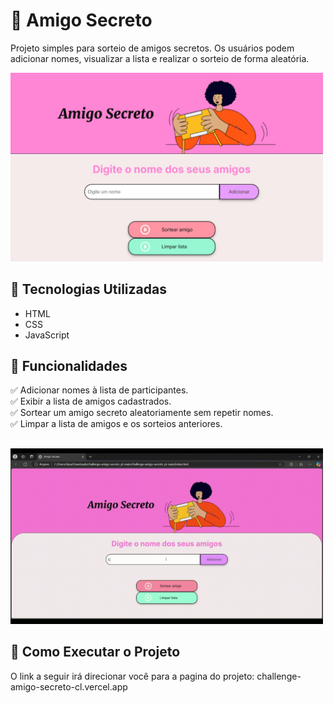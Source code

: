 # 🎁 Amigo Secreto

Projeto simples para sorteio de amigos secretos. Os usuários podem adicionar nomes, visualizar a lista e realizar o sorteio de forma aleatória.

<img src="https://github.com/MagalyCl/AmigoSecreto/blob/main/challenge-amigo-secreto_pt-main/assets/img.ams.png" alt="Interface web" width="500">

## 🚀 Tecnologias Utilizadas

- HTML
- CSS
- JavaScript

## 📌 Funcionalidades

✅ Adicionar nomes à lista de participantes.  
✅ Exibir a lista de amigos cadastrados.  
✅ Sortear um amigo secreto aleatoriamente sem repetir nomes.  
✅ Limpar a lista de amigos e os sorteios anteriores.  

## 
<img src="https://github.com/MagalyCl/AmigoSecreto/blob/main/challenge-amigo-secreto_pt-main/assets/sorteio-de-nomes.gif" alt="Adicionando nomes" width="500">

## 🔧 Como Executar o Projeto

O link a seguir irá direcionar você para a pagina do projeto: challenge-amigo-secreto-cl.vercel.app



